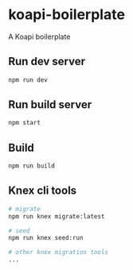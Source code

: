 # koapi-boilerplate
A Koapi boilerplate

## Run dev server

```bash
npm run dev
```

## Run build server
```bash
npm start
```

## Build
```bash
npm run build
```

## Knex cli tools
```bash
# migrate
npm run knex migrate:latest

# seed
npm run knex seed:run

# other knex migration tools
...
```
